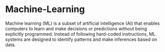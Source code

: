 # Machine-Learning
Machine learning (ML) is a subset of artificial intelligence (AI) that enables computers to learn and make decisions or predictions without being explicitly programmed. Instead of following hard-coded instructions, ML systems are designed to identify patterns and make inferences based on data.
